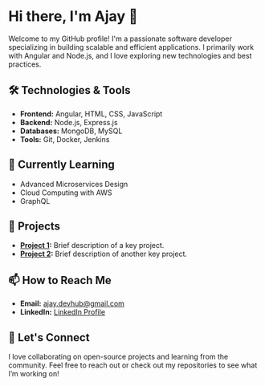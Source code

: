 # Hi there, I'm Ajay 👋

Welcome to my GitHub profile! I'm a passionate software developer specializing in building scalable and efficient applications. I primarily work with Angular and Node.js, and I love exploring new technologies and best practices.

## 🛠️ Technologies & Tools

- **Frontend:** Angular, HTML, CSS, JavaScript
- **Backend:** Node.js, Express.js
- **Databases:** MongoDB, MySQL
- **Tools:** Git, Docker, Jenkins

## 🌱 Currently Learning

- Advanced Microservices Design
- Cloud Computing with AWS
- GraphQL

## 🚀 Projects

- **[Project 1](#):** Brief description of a key project.
- **[Project 2](#):** Brief description of another key project.

## 📫 How to Reach Me

- **Email:** [ajay.devhub@gmail.com](mailto:ajay.devhub@gmail.com)
- **LinkedIn:** [LinkedIn Profile](https://www.linkedin.com/in/ajay-shinde-a2408a1ba/)

## 💬 Let's Connect

I love collaborating on open-source projects and learning from the community. Feel free to reach out or check out my repositories to see what I’m working on!
